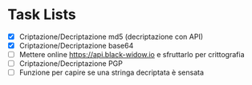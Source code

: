 # Task Lists

- [x] Criptazione/Decriptazione md5 (decriptazione con API)
- [x] Criptazione/Decriptazione base64
- [ ] Mettere online https://api.black-widow.io e sfruttarlo per crittografia
- [ ] Criptazione/Decriptazione PGP
- [ ] Funzione per capire se una stringa decriptata è sensata
